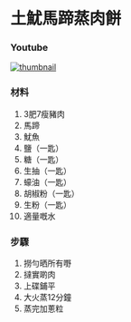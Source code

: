 # 土魷馬蹄蒸肉餅

### Youtube
[![thumbnail](https://i.ytimg.com/vi/vUAu3amaR7g/hq2.jpg)](https://www.youtube.com/shorts/vUAu3amaR7g)

### 材料
1. 3肥7瘦豬肉
2. 馬蹄
3. 魷魚
4. 鹽（一匙）
5. 糖（一匙）
6. 生抽（一匙）
7. 蠔油（一匙）
8. 胡椒粉（一匙）
9. 生粉（一匙）
10. 適量嘅水

### 步驟
1. 撈勻晒所有嘢
2. 撻實啲肉
3. 上碟鋪平
4. 大火蒸12分鐘
5. 蒸完加蔥粒
